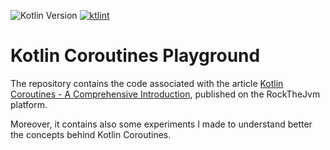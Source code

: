 ![Kotlin Version](https://img.shields.io/badge/Kotlin-1.9.22-blue?style=flat&logo=kotlin)
<a href="https://pinterest.github.io/ktlint/"><img src="https://img.shields.io/badge/code%20style-%E2%9D%A4-FF4081.svg" alt="ktlint"></a>

# Kotlin Coroutines Playground

The repository contains the code associated with the article [Kotlin Coroutines - A Comprehensive Introduction](https://blog.rockthejvm.com/kotlin-coroutines-101/), published on the RockTheJvm platform.

Moreover, it contains also some experiments I made to understand better the concepts behind Kotlin Coroutines.
